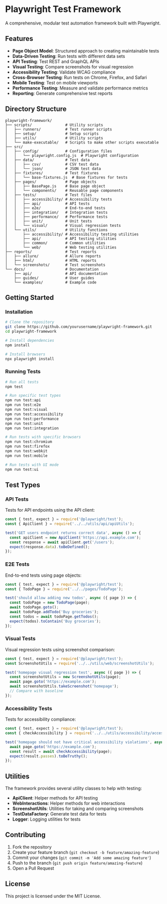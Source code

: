 # Playwright Test Framework

A comprehensive, modular test automation framework built with Playwright.

## Features

- **Page Object Model**: Structured approach to creating maintainable tests
- **Data-Driven Testing**: Run tests with different data sets
- **API Testing**: Test REST and GraphQL APIs
- **Visual Testing**: Compare screenshots for visual regression
- **Accessibility Testing**: Validate WCAG compliance
- **Cross-Browser Testing**: Run tests on Chrome, Firefox, and Safari
- **Mobile Testing**: Test on mobile viewports
- **Performance Testing**: Measure and validate performance metrics
- **Reporting**: Generate comprehensive test reports

## Directory Structure

```
playwright-framework/
├── scripts/               # Utility scripts
│   ├── runners/           # Test runner scripts
│   ├── setup/             # Setup scripts
│   ├── utils/             # Utility scripts
│   └── make-executable/   # Scripts to make other scripts executable
├── src/
│   ├── config/            # Configuration files
│   │   └── playwright.config.js  # Playwright configuration
│   ├── data/              # Test data
│   │   ├── csv/           # CSV test data
│   │   └── json/          # JSON test data
│   ├── fixtures/          # Test fixtures
│   │   └── base-fixtures.js  # Base fixtures for tests
│   ├── pages/             # Page objects
│   │   ├── BasePage.js    # Base page object
│   │   └── components/    # Reusable page components
│   ├── tests/             # Test files
│   │   ├── accessibility/ # Accessibility tests
│   │   ├── api/           # API tests
│   │   ├── e2e/           # End-to-end tests
│   │   ├── integration/   # Integration tests
│   │   ├── performance/   # Performance tests
│   │   ├── unit/          # Unit tests
│   │   └── visual/        # Visual regression tests
│   └── utils/             # Utility functions
│       ├── accessibility/ # Accessibility testing utilities
│       ├── api/           # API testing utilities
│       ├── common/        # Common utilities
│       └── web/           # Web testing utilities
├── reports/               # Test reports
│   ├── allure/            # Allure reports
│   ├── html/              # HTML reports
│   └── screenshots/       # Test screenshots
└── docs/                  # Documentation
    ├── api/               # API documentation
    ├── guides/            # User guides
    └── examples/          # Example code
```

## Getting Started

### Installation

```bash
# Clone the repository
git clone https://github.com/yourusername/playwright-framework.git
cd playwright-framework

# Install dependencies
npm install

# Install browsers
npx playwright install
```

### Running Tests

```bash
# Run all tests
npm test

# Run specific test types
npm run test:api
npm run test:e2e
npm run test:visual
npm run test:accessibility
npm run test:performance
npm run test:unit
npm run test:integration

# Run tests with specific browsers
npm run test:chromium
npm run test:firefox
npm run test:webkit
npm run test:mobile

# Run tests with UI mode
npm run test:ui
```

## Test Types

### API Tests

Tests for API endpoints using the API client:

```javascript
const { test, expect } = require('@playwright/test');
const { ApiClient } = require('../../utils/api/apiUtils');

test('GET users endpoint returns correct data', async () => {
  const apiClient = new ApiClient('https://api.example.com');
  const response = await apiClient.get('/users');
  expect(response.data).toBeDefined();
});
```

### E2E Tests

End-to-end tests using page objects:

```javascript
const { test, expect } = require('@playwright/test');
const { TodoPage } = require('../../pages/TodoPage');

test('should allow adding new todos', async ({ page }) => {
  const todoPage = new TodoPage(page);
  await todoPage.goto();
  await todoPage.addTodo('Buy groceries');
  const todos = await todoPage.getTodos();
  expect(todos).toContain('Buy groceries');
});
```

### Visual Tests

Visual regression tests using screenshot comparison:

```javascript
const { test, expect } = require('@playwright/test');
const ScreenshotUtils = require('../../utils/web/screenshotUtils');

test('homepage visual regression test', async ({ page }) => {
  const screenshotUtils = new ScreenshotUtils(page);
  await page.goto('https://example.com');
  await screenshotUtils.takeScreenshot('homepage');
  // Compare with baseline
});
```

### Accessibility Tests

Tests for accessibility compliance:

```javascript
const { test, expect } = require('@playwright/test');
const { checkAccessibility } = require('../../utils/accessibility/accessibilityUtils');

test('homepage should not have critical accessibility violations', async ({ page }) => {
  await page.goto('https://example.com');
  const result = await checkAccessibility(page);
  expect(result.passes).toBeTruthy();
});
```

## Utilities

The framework provides several utility classes to help with testing:

- **ApiClient**: Helper methods for API testing
- **WebInteractions**: Helper methods for web interactions
- **ScreenshotUtils**: Utilities for taking and comparing screenshots
- **TestDataFactory**: Generate test data for tests
- **Logger**: Logging utilities for tests

## Contributing

1. Fork the repository
2. Create your feature branch (`git checkout -b feature/amazing-feature`)
3. Commit your changes (`git commit -m 'Add some amazing feature'`)
4. Push to the branch (`git push origin feature/amazing-feature`)
5. Open a Pull Request

## License

This project is licensed under the MIT License.